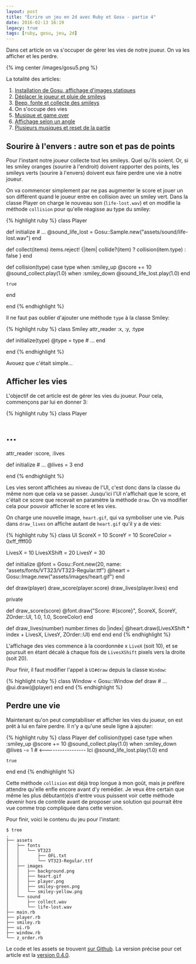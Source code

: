 ```yaml
---
layout: post
title: "Écrire un jeu en 2d avec Ruby et Gosu - partie 4"
date: 2016-02-13 16:19
legacy: true
tags: [ruby, gosu, jeu, 2d]
---
```


Dans cet article on va s'occuper de gérer les vies de notre joueur.
On va les afficher et les perdre.

{% img center /images/gosu5.png %}

<!-- more -->

La totalité des articles:

1. [Installation de Gosu, affichage d'images statiques](/blog/2016/02/10/ecrire-un-jeu-en-2d-avec-ruby-et-gosu-partie-1/)
2. [Déplacer le joueur et pluie de smileys](/blog/2016/02/11/ecrire-un-jeu-en-2d-avec-ruby-et-gosu-partie-2/)
3. [Beep, fonte et collecte des smileys](/blog/2016/02/12/ecrire-un-jeu-en-2d-avec-ruby-et-gosu-partie-3/)
4. On s'occupe des vies
5. [Musique et game over](/blog/2016/02/15/ecrire-un-jeu-en-2d-avec-ruby-et-gosu-partie-5/)
6. [Affichage selon un angle](/blog/2016/02/25/ecrire-un-jeu-en-2d-avec-ruby-et-gosu-partie-6/)
7. [Plusieurs musiques et reset de la partie](/blog/2016/05/01/ecrire-un-jeu-en-2d-avec-ruby-et-gosu-partie-7/)

## Sourire à l'envers : autre son et pas de points

Pour l'instant notre joueur collecte tout les smileys. Quel qu'ils soient.
Or, si les smiley oranges (sourire à l'endroit) doivent rapporter des points, les
smileys verts (sourire à l'envers) doivent eux faire perdre une vie à notre joueur.

On va commencer simplement par ne pas augmenter le score et jouer un son
différent quand le joueur entre en collision avec un smiley vert.
Dans la classe Player on charge le nouveau son (`life-lost.wav`) et on
modifie la méthode `collision` pour qu'elle réagisse au type du smiley:

{% highlight ruby %}
class Player

  def initialize
    # ...
    @sound_life_lost = Gosu::Sample.new("assets/sound/life-lost.wav")
  end

  def collect(items)
    items.reject! {|item| collide?(item) ? collision(item.type) : false }
  end

  def collision(type)
    case type
    when :smiley_up
      @score += 10
      @sound_collect.play(1.0)
    when :smiley_down
      @sound_life_lost.play(1.0)
    end

    true
  end

end
{% endhighlight %}

Il ne faut pas oublier d'ajouter une méthode `type` à la classe Smiley:

{% highlight ruby %}
class Smiley
  attr_reader :x, :y, :type

  def initialize(type)
    @type = type
    # ...
  end

end
{% endhighlight %}

Avouez que c'était simple…

## Afficher les vies

L'objectif de cet article est de gérer les vies du joueur. Pour cela,
commençons par lui en donner 3:

{% highlight ruby %}
class Player

  # ...

  attr_reader :score, :lives

  def initialize
    # ...
    @lives = 3
  end

end
{% endhighlight %}

Les vies seront affichées au niveau de l'UI, c'est donc dans la classe du même
nom que cela va se passer. Jusqu'ici l'UI n'affichait que le score, et c'était
ce score que recevait en paramètre la méthode `draw`. On va modifier cela pour
pouvoir afficher le score et les vies.

On charge une nouvelle image, `heart.gif`, qui va symboliser une vie.
Puis dans `draw_lives` on affiche autant de `heart.gif` qu'il y a de vies:

{% highlight ruby %}
class UI
  ScoreX = 10
  ScoreY = 10
  ScoreColor = 0xff_ffff00

  LivesX = 10
  LivesXShift = 20
  LivesY = 30

  def initialize
    @font = Gosu::Font.new(20, name: "assets/fonts/VT323/VT323-Regular.ttf")
    @heart = Gosu::Image.new("assets/images/heart.gif")
  end

  def draw(player)
    draw_score(player.score)
    draw_lives(player.lives)
  end

  private

  def draw_score(score)
    @font.draw("Score: #{score}", ScoreX, ScoreY, ZOrder::UI, 1.0, 1.0,
               ScoreColor)
  end

  def draw_lives(number)
    number.times do |index|
      @heart.draw(LivesXShift * index + LivesX, LivesY, ZOrder::UI)
    end
  end
end
{% endhighlight %}

L'affichage des vies commence à la coordonnée x `LiveX` (soit 10), et se
poursuit en étant décalé à chaque fois de `LivesXShift` pixels vers la droite (soit 20).

Pour finir, il faut modifier l'appel à `UI#draw` depuis la classe `Window`:

{% highlight ruby %}
class Window < Gosu::Window
  def draw
    # ...
    @ui.draw(@player)
  end
end
{% endhighlight %}

## Perdre une vie

Maintenant qu'on peut comptabiliser et afficher les vies du joueur, on est
prêt à lui en faire perdre. Il n'y a qu'une seule ligne à ajouter:

{% highlight ruby %}
class Player
  def collision(type)
    case type
    when :smiley_up
      @score += 10
      @sound_collect.play(1.0)
    when :smiley_down
      @lives -= 1                # <----------------- Ici
      @sound_life_lost.play(1.0)
    end

    true
  end
end
{% endhighlight %}

Cette méthode `collision` est déjà trop longue à mon goût, mais je préfère
attendre qu'elle enfle encore avant d'y remédier. Je veux être certain que
même les plus débutant(e)s d'entre vous puissent voir cette méthode devenir
hors de contrôle avant de proposer une solution qui pourrait être vue comme
trop compliquée dans cette version.

Pour finir, voici le contenu du jeu pour l'instant:

    $ tree
    .
    ├── assets
    │   ├── fonts
    │   │   └── VT323
    │   │       ├── OFL.txt
    │   │       └── VT323-Regular.ttf
    │   ├── images
    │   │   ├── background.png
    │   │   ├── heart.gif
    │   │   ├── player.png
    │   │   ├── smiley-green.png
    │   │   └── smiley-yellow.png
    │   └── sound
    │       ├── collect.wav
    │       └── life-lost.wav
    ├── main.rb
    ├── player.rb
    ├── smiley.rb
    ├── ui.rb
    ├── window.rb
    └── z_order.rb

Le code et les assets se trouvent [sur Github](https://github.com/lkdjiin/collect-the-smiles).
La version précise pour cet article est la [version 0.4.0](https://github.com/lkdjiin/collect-the-smiles/releases/tag/v0.4.0).


